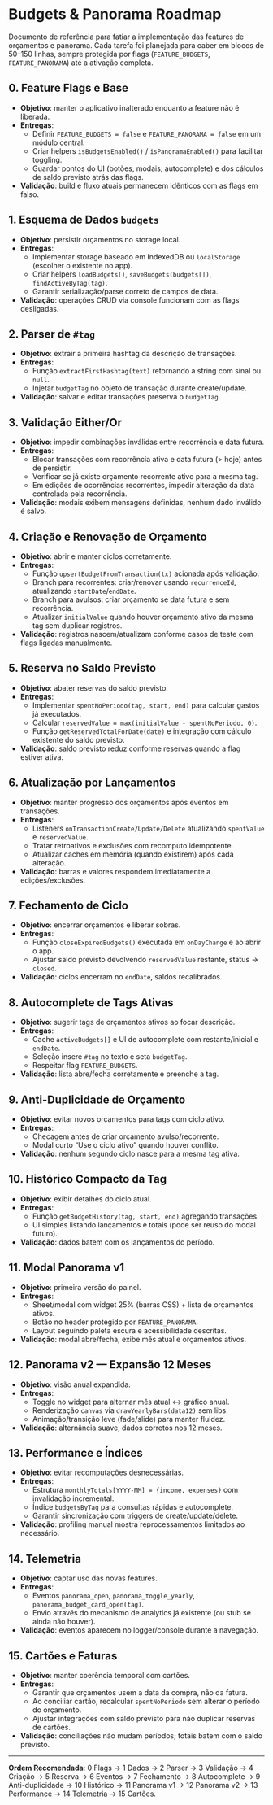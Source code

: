 # Budgets & Panorama Roadmap

Documento de referência para fatiar a implementação das features de orçamentos e panorama. Cada tarefa foi planejada para caber em blocos de 50–150 linhas, sempre protegida por flags (`FEATURE_BUDGETS`, `FEATURE_PANORAMA`) até a ativação completa.

## 0. Feature Flags e Base
- **Objetivo**: manter o aplicativo inalterado enquanto a feature não é liberada.
- **Entregas**:
  - Definir `FEATURE_BUDGETS = false` e `FEATURE_PANORAMA = false` em um módulo central.
  - Criar helpers `isBudgetsEnabled()` / `isPanoramaEnabled()` para facilitar toggling.
  - Guardar pontos do UI (botões, modais, autocomplete) e dos cálculos de saldo previsto atrás das flags.
- **Validação**: build e fluxo atuais permanecem idênticos com as flags em falso.

## 1. Esquema de Dados `budgets`
- **Objetivo**: persistir orçamentos no storage local.
- **Entregas**:
  - Implementar storage baseado em IndexedDB ou `localStorage` (escolher o existente no app).
  - Criar helpers `loadBudgets()`, `saveBudgets(budgets[])`, `findActiveByTag(tag)`.
  - Garantir serialização/parse correto de campos de data.
- **Validação**: operações CRUD via console funcionam com as flags desligadas.

## 2. Parser de `#tag`
- **Objetivo**: extrair a primeira hashtag da descrição de transações.
- **Entregas**:
  - Função `extractFirstHashtag(text)` retornando a string com sinal ou `null`.
  - Injetar `budgetTag` no objeto de transação durante create/update.
- **Validação**: salvar e editar transações preserva o `budgetTag`.

## 3. Validação Either/Or
- **Objetivo**: impedir combinações inválidas entre recorrência e data futura.
- **Entregas**:
  - Blocar transações com recorrência ativa e data futura (> hoje) antes de persistir.
  - Verificar se já existe orçamento recorrente ativo para a mesma tag.
  - Em edições de ocorrências recorrentes, impedir alteração da data controlada pela recorrência.
- **Validação**: modais exibem mensagens definidas, nenhum dado inválido é salvo.

## 4. Criação e Renovação de Orçamento
- **Objetivo**: abrir e manter ciclos corretamente.
- **Entregas**:
  - Função `upsertBudgetFromTransaction(tx)` acionada após validação.
  - Branch para recorrentes: criar/renovar usando `recurrenceId`, atualizando `startDate`/`endDate`.
  - Branch para avulsos: criar orçamento se data futura e sem recorrência.
  - Atualizar `initialValue` quando houver orçamento ativo da mesma tag sem duplicar registros.
- **Validação**: registros nascem/atualizam conforme casos de teste com flags ligadas manualmente.

## 5. Reserva no Saldo Previsto
- **Objetivo**: abater reservas do saldo previsto.
- **Entregas**:
  - Implementar `spentNoPeriodo(tag, start, end)` para calcular gastos já executados.
  - Calcular `reservedValue = max(initialValue - spentNoPeriodo, 0)`.
  - Função `getReservedTotalForDate(date)` e integração com cálculo existente do saldo previsto.
- **Validação**: saldo previsto reduz conforme reservas quando a flag estiver ativa.

## 6. Atualização por Lançamentos
- **Objetivo**: manter progresso dos orçamentos após eventos em transações.
- **Entregas**:
  - Listeners `onTransactionCreate/Update/Delete` atualizando `spentValue` e `reservedValue`.
  - Tratar retroativos e exclusões com recomputo idempotente.
  - Atualizar caches em memória (quando existirem) após cada alteração.
- **Validação**: barras e valores respondem imediatamente a edições/exclusões.

## 7. Fechamento de Ciclo
- **Objetivo**: encerrar orçamentos e liberar sobras.
- **Entregas**:
  - Função `closeExpiredBudgets()` executada em `onDayChange` e ao abrir o app.
  - Ajustar saldo previsto devolvendo `reservedValue` restante, status → `closed`.
- **Validação**: ciclos encerram no `endDate`, saldos recalibrados.

## 8. Autocomplete de Tags Ativas
- **Objetivo**: sugerir tags de orçamentos ativos ao focar descrição.
- **Entregas**:
  - Cache `activeBudgets[]` e UI de autocomplete com restante/inicial e `endDate`.
  - Seleção insere `#tag` no texto e seta `budgetTag`.
  - Respeitar flag `FEATURE_BUDGETS`.
- **Validação**: lista abre/fecha corretamente e preenche a tag.

## 9. Anti-Duplicidade de Orçamento
- **Objetivo**: evitar novos orçamentos para tags com ciclo ativo.
- **Entregas**:
  - Checagem antes de criar orçamento avulso/recorrente.
  - Modal curto “Use o ciclo ativo” quando houver conflito.
- **Validação**: nenhum segundo ciclo nasce para a mesma tag ativa.

## 10. Histórico Compacto da Tag
- **Objetivo**: exibir detalhes do ciclo atual.
- **Entregas**:
  - Função `getBudgetHistory(tag, start, end)` agregando transações.
  - UI simples listando lançamentos e totais (pode ser reuso do modal futuro).
- **Validação**: dados batem com os lançamentos do período.

## 11. Modal Panorama v1
- **Objetivo**: primeira versão do painel.
- **Entregas**:
  - Sheet/modal com widget 25% (barras CSS) + lista de orçamentos ativos.
  - Botão no header protegido por `FEATURE_PANORAMA`.
  - Layout seguindo paleta escura e acessibilidade descritas.
- **Validação**: modal abre/fecha, exibe mês atual e orçamentos ativos.

## 12. Panorama v2 — Expansão 12 Meses
- **Objetivo**: visão anual expandida.
- **Entregas**:
  - Toggle no widget para alternar mês atual ↔ gráfico anual.
  - Renderização `canvas` via `drawYearlyBars(data12)` sem libs.
  - Animação/transição leve (fade/slide) para manter fluidez.
- **Validação**: alternância suave, dados corretos nos 12 meses.

## 13. Performance e Índices
- **Objetivo**: evitar recomputações desnecessárias.
- **Entregas**:
  - Estrutura `monthlyTotals[YYYY-MM] = {income, expenses}` com invalidação incremental.
  - Índice `budgetsByTag` para consultas rápidas e autocomplete.
  - Garantir sincronização com triggers de create/update/delete.
- **Validação**: profiling manual mostra reprocessamentos limitados ao necessário.

## 14. Telemetria
- **Objetivo**: captar uso das novas features.
- **Entregas**:
  - Eventos `panorama_open`, `panorama_toggle_yearly`, `panorama_budget_card_open(tag)`.
  - Envio através do mecanismo de analytics já existente (ou stub se ainda não houver).
- **Validação**: eventos aparecem no logger/console durante a navegação.

## 15. Cartões e Faturas
- **Objetivo**: manter coerência temporal com cartões.
- **Entregas**:
  - Garantir que orçamentos usem a data da compra, não da fatura.
  - Ao conciliar cartão, recalcular `spentNoPeriodo` sem alterar o período do orçamento.
  - Ajustar integrações com saldo previsto para não duplicar reservas de cartões.
- **Validação**: conciliações não mudam períodos; totais batem com o saldo previsto.

---

**Ordem Recomendada**: 0 Flags → 1 Dados → 2 Parser → 3 Validação → 4 Criação → 5 Reserva → 6 Eventos → 7 Fechamento → 8 Autocomplete → 9 Anti-duplicidade → 10 Histórico → 11 Panorama v1 → 12 Panorama v2 → 13 Performance → 14 Telemetria → 15 Cartões.
